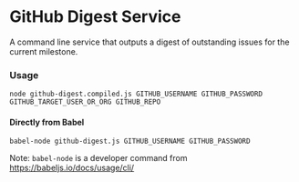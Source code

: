 # GitHub Digest Service

A command line service that outputs a digest of outstanding issues for the current milestone.

### Usage

`node github-digest.compiled.js GITHUB_USERNAME GITHUB_PASSWORD GITHUB_TARGET_USER_OR_ORG GITHUB_REPO`

#### Directly from Babel

`babel-node github-digest.js GITHUB_USERNAME GITHUB_PASSWORD`

Note: `babel-node` is a developer command from https://babeljs.io/docs/usage/cli/